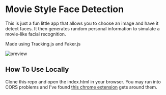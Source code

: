 # Movie Style Face Detection

This is just a fun little app that allows you to choose an image and have it detect faces. It then generates random personal information to simulate a movie-like facial recognition.

Made using Tracking.js and Faker.js

![preview](https://i.imgur.com/98uQzac.jpg)

## How To Use Locally

Clone this repo and open the index.html in your browser. You may run into CORS problems and I've found [this chrome extension](https://chrome.google.com/webstore/detail/allow-control-allow-origi/nlfbmbojpeacfghkpbjhddihlkkiljbi) gets around them.
